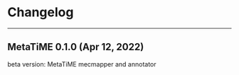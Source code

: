 # Changelog
*********************************
## MetaTiME 0.1.0 (Apr 12, 2022)
beta version: MetaTiME mecmapper and annotator

